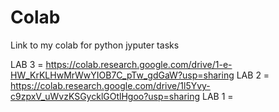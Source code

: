 # Colab
Link to my colab for python jyputer tasks

LAB 3 = https://colab.research.google.com/drive/1-e-HW_KrKLHwMrWwYIOB7C_pTw_gdGaW?usp=sharing
LAB 2 = https://colab.research.google.com/drive/1l5Yvy-c9zpxV_uWvzKSGycklGOtlHgoo?usp=sharing
LAB 1 =
